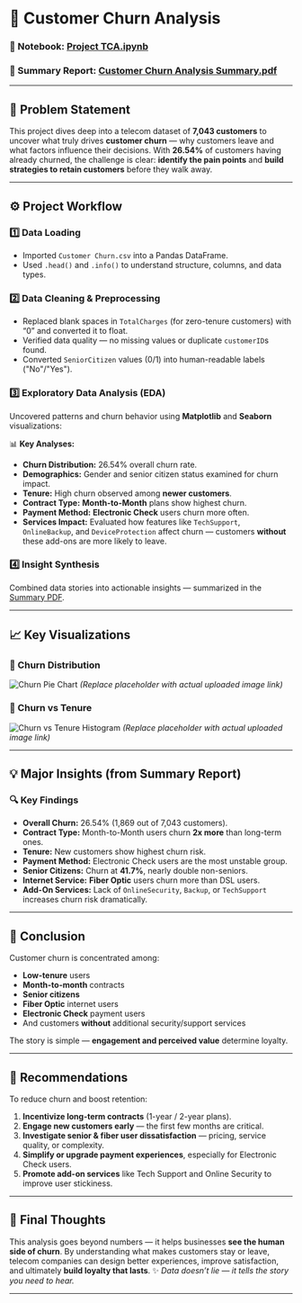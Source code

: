 # 🚀 Customer Churn Analysis

### 📓 Notebook: [Project TCA.ipynb](./Project%20TCA.ipynb)

### 🧾 Summary Report: [Customer Churn Analysis Summary.pdf](./Customer%20Churn%20Analysis%20Summary.pdf)

---

## 🎯 Problem Statement

This project dives deep into a telecom dataset of **7,043 customers** to uncover what truly drives **customer churn** — why customers leave and what factors influence their decisions.
With **26.54%** of customers having already churned, the challenge is clear: **identify the pain points** and **build strategies to retain customers** before they walk away.

---

## ⚙️ Project Workflow

### 1️⃣ **Data Loading**

* Imported `Customer Churn.csv` into a Pandas DataFrame.
* Used `.head()` and `.info()` to understand structure, columns, and data types.

### 2️⃣ **Data Cleaning & Preprocessing**

* Replaced blank spaces in `TotalCharges` (for zero-tenure customers) with “0” and converted it to float.
* Verified data quality — no missing values or duplicate `customerID`s found.
* Converted `SeniorCitizen` values (0/1) into human-readable labels ("No"/"Yes").

### 3️⃣ **Exploratory Data Analysis (EDA)**

Uncovered patterns and churn behavior using **Matplotlib** and **Seaborn** visualizations:

📊 **Key Analyses:**

* **Churn Distribution:** 26.54% overall churn rate.
* **Demographics:** Gender and senior citizen status examined for churn impact.
* **Tenure:** High churn observed among **newer customers**.
* **Contract Type:** **Month-to-Month** plans show highest churn.
* **Payment Method:** **Electronic Check** users churn more often.
* **Services Impact:** Evaluated how features like `TechSupport`, `OnlineBackup`, and `DeviceProtection` affect churn — customers **without** these add-ons are more likely to leave.

### 4️⃣ **Insight Synthesis**

Combined data stories into actionable insights — summarized in the [Summary PDF](./Customer%20Churn%20Analysis%20Summary.pdf).

---

## 📈 Key Visualizations

### 🔹 Churn Distribution

![Churn Pie Chart](https://user-images.githubusercontent.com/102996550/...)
*(Replace placeholder with actual uploaded image link)*

### 🔹 Churn vs Tenure

![Churn vs Tenure Histogram](https://user-images.githubusercontent.com/102996550/...)
*(Replace placeholder with actual uploaded image link)*

---

## 💡 Major Insights (from Summary Report)

### 🔍 **Key Findings**

* **Overall Churn:** 26.54% (1,869 out of 7,043 customers).
* **Contract Type:** Month-to-Month users churn **2x more** than long-term ones.
* **Tenure:** New customers show highest churn risk.
* **Payment Method:** Electronic Check users are the most unstable group.
* **Senior Citizens:** Churn at **41.7%**, nearly double non-seniors.
* **Internet Service:** **Fiber Optic** users churn more than DSL users.
* **Add-On Services:** Lack of `OnlineSecurity`, `Backup`, or `TechSupport` increases churn risk dramatically.

---

## 🧠 Conclusion

Customer churn is concentrated among:

* **Low-tenure** users
* **Month-to-month** contracts
* **Senior citizens**
* **Fiber Optic** internet users
* **Electronic Check** payment users
* And customers **without** additional security/support services

The story is simple — **engagement and perceived value** determine loyalty.

---

## 🎯 Recommendations

To reduce churn and boost retention:

1. **Incentivize long-term contracts** (1-year / 2-year plans).
2. **Engage new customers early** — the first few months are critical.
3. **Investigate senior & fiber user dissatisfaction** — pricing, service quality, or complexity.
4. **Simplify or upgrade payment experiences**, especially for Electronic Check users.
5. **Promote add-on services** like Tech Support and Online Security to improve user stickiness.

---

## 🏁 Final Thoughts

This analysis goes beyond numbers — it helps businesses **see the human side of churn**.
By understanding what makes customers stay or leave, telecom companies can design better experiences, improve satisfaction, and ultimately **build loyalty that lasts**.
✨ *Data doesn’t lie — it tells the story you need to hear.*

---
